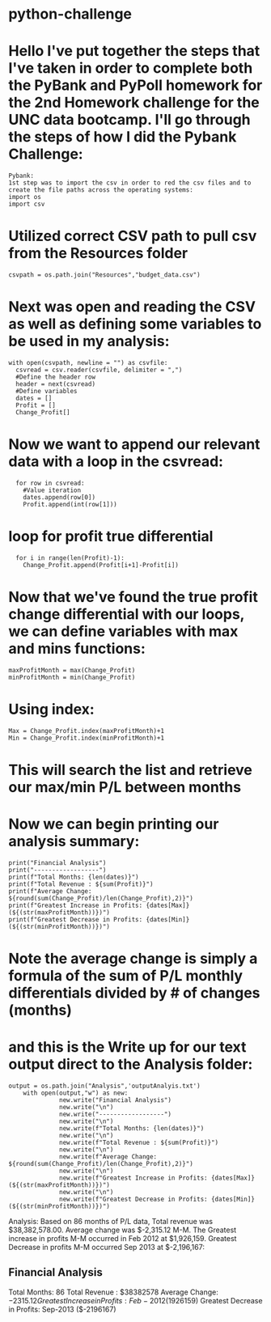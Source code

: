 # python-challenge

# Hello I've put together the steps that I've taken in order to complete both the PyBank and PyPoll homework for the 2nd Homework challenge for the UNC data bootcamp.  I'll go through the steps of how I did the Pybank Challenge:

    Pybank:
    1st step was to import the csv in order to red the csv files and to create the file paths across the operating systems:
    import os
    import csv
    
   # Utilized correct CSV path to pull csv from the Resources folder
    csvpath = os.path.join("Resources","budget_data.csv")
    
   # Next was open and reading the CSV as well as defining some variables to be used in my analysis: 
    with open(csvpath, newline = "") as csvfile:
      csvread = csv.reader(csvfile, delimiter = ",") 
      #Define the header row 
      header = next(csvread) 
      #Define variables 
      dates = []
      Profit = []
      Change_Profit[]
      
   #  Now we want to append our relevant data with a loop in the csvread:
      for row in csvread:
        #Value iteration
        dates.append(row[0])
        Profit.append(int(row[1]))
   #  loop for profit true differential 
      for i in range(len(Profit)-1):
        Change_Profit.append(Profit[i+1]-Profit[i])
        
   # Now that we've found the true profit change differential with our loops, we can define variables with max and mins functions:
    maxProfitMonth = max(Change_Profit)
    minProfitMonth = min(Change_Profit) 
    
   # Using index: 
    Max = Change_Profit.index(maxProfitMonth)+1
    Min = Change_Profit.index(minProfitMonth)+1
    
  #  This will search the list and retrieve our max/min P/L between months
    
   # Now we can begin printing our analysis summary: 
    print("Financial Analysis")
    print("------------------")
    print(f"Total Months: {len(dates)}")
    print(f"Total Revenue : ${sum(Profit)}")
    print(f"Average Change: ${round(sum(Change_Profit)/len(Change_Profit),2)}") 
    print(f"Greatest Increase in Profits: {dates[Max]} (${(str(maxProfitMonth))})")
    print(f"Greatest Decrease in Profits: {dates[Min]} (${(str(minProfitMonth))})")
    
  #  Note the average change is simply a formula of the sum of P/L monthly differentials divided by # of changes (months) 
    
  #   and this is the Write up for our text output direct to the Analysis folder:
    output = os.path.join("Analysis",'outputAnalyis.txt')
        with open(output,"w") as new:
                  new.write("Financial Analysis")
                  new.write("\n")
                  new.write("------------------")
                  new.write("\n")
                  new.write(f"Total Months: {len(dates)}")
                  new.write("\n")
                  new.write(f"Total Revenue : ${sum(Profit)}")
                  new.write("\n")
                  new.write(f"Average Change: ${round(sum(Change_Profit)/len(Change_Profit),2)}")
                  new.write("\n")
                  new.write(f"Greatest Increase in Profits: {dates[Max]} (${(str(maxProfitMonth))})")
                  new.write("\n")
                  new.write(f"Greatest Decrease in Profits: {dates[Min]} (${(str(minProfitMonth))})")

Analysis: 
Based on 86 months of P/L data, Total revenue was $38,382,578.00.  Average change was $-2,315.12 M-M.  The Greatest increase in profits M-M occurred in Feb 2012 at $1,926,159.  Greatest Decrease in profits M-M occurred Sep 2013 at $-2,196,167:

Financial Analysis
------------------
Total Months: 86
Total Revenue : $38382578
Average Change: $-2315.12
Greatest Increase in Profits: Feb-2012 ($1926159)
Greatest Decrease in Profits: Sep-2013 ($-2196167)
